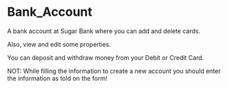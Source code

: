 # Bank_Account

A bank account at Sugar Bank where you can add and delete cards.

Also, view and edit some properties.

You can deposit and withdraw money from your Debit or Credit Card.

NOT: While filling the information to create a new account you should enter the information as told on the form!
